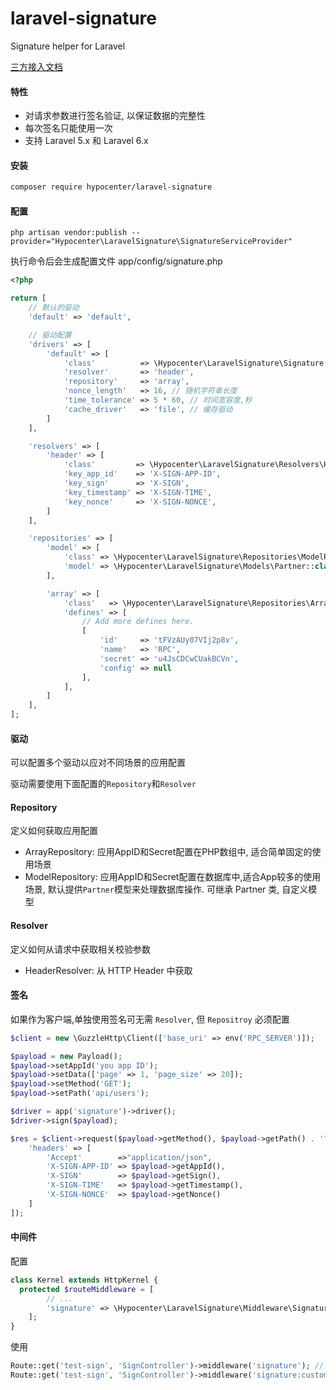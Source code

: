 # laravel-signature
Signature helper for Laravel

[三方接入文档](./INTERGRATION.md)

#### 特性

* 对请求参数进行签名验证, 以保证数据的完整性
* 每次签名只能使用一次
* 支持 Laravel 5.x 和 Laravel 6.x

#### 安装

```bash
composer require hypocenter/laravel-signature
```

#### 配置

```
php artisan vendor:publish --provider="Hypocenter\LaravelSignature\SignatureServiceProvider"
```

执行命令后会生成配置文件 app/config/signature.php

```php
<?php

return [
    // 默认的驱动
    'default' => 'default',

    // 驱动配置
    'drivers' => [
        'default' => [
            'class'          => \Hypocenter\LaravelSignature\Signature::class,
            'resolver'       => 'header',
            'repository'     => 'array',
            'nonce_length'   => 16, // 随机字符串长度
            'time_tolerance' => 5 * 60, // 时间宽容度,秒
            'cache_driver'   => 'file', // 缓存驱动
        ]
    ],

    'resolvers' => [
        'header' => [
            'class'         => \Hypocenter\LaravelSignature\Resolvers\HeaderResolver::class,
            'key_app_id'    => 'X-SIGN-APP-ID',
            'key_sign'      => 'X-SIGN',
            'key_timestamp' => 'X-SIGN-TIME',
            'key_nonce'     => 'X-SIGN-NONCE',
        ]
    ],

    'repositories' => [
        'model' => [
            'class' => \Hypocenter\LaravelSignature\Repositories\ModelRepository::class,
            'model' => \Hypocenter\LaravelSignature\Models\Partner::class,
        ],

        'array' => [
            'class'   => \Hypocenter\LaravelSignature\Repositories\ArrayRepository::class,
            'defines' => [
                // Add more defines here.
                [
                    'id'     => 'tFVzAUy07VIj2p8v',
                    'name'   => 'RPC',
                    'secret' => 'u4JsCDCwCUakBCVn',
                    'config' => null
                ],
            ],
        ]
    ],
];
```

#### 驱动

可以配置多个驱动以应对不同场景的应用配置

驱动需要使用下面配置的`Repository`和`Resolver`

#### Repository

定义如何获取应用配置

* ArrayRepository: 应用AppID和Secret配置在PHP数组中, 适合简单固定的使用场景
* ModelRepository: 应用AppID和Secret配置在数据库中,适合App较多的使用场景, 默认提供`Partner`模型来处理数据库操作. 可继承 Partner 类, 自定义模型

#### Resolver

定义如何从请求中获取相关校验参数

* HeaderResolver: 从 HTTP Header 中获取

#### 签名

如果作为客户端,单独使用签名可无需 `Resolver`, 但 `Repositroy` 必须配置

```php
$client = new \GuzzleHttp\Client(['base_uri' => env('RPC_SERVER')]);

$payload = new Payload();
$payload->setAppId('you app ID');
$payload->setData(['page' => 1, 'page_size' => 20]);
$payload->setMethod('GET');
$payload->setPath('api/users');

$driver = app('signature')->driver();
$driver->sign($payload);

$res = $client->request($payload->getMethod(), $payload->getPath() . '?'. http_build_query($payload->getData()), [
    'headers' => [
        'Accept'        =>"application/json",
        'X-SIGN-APP-ID' => $payload->getAppId(),
        'X-SIGN'        => $payload->getSign(),
        'X-SIGN-TIME'   => $payload->getTimestamp(),
        'X-SIGN-NONCE'  => $payload->getNonce()
    ]
]);
```

#### 中间件

配置

```php
class Kernel extends HttpKernel {
  protected $routeMiddleware = [
        // ...
        'signature' => \Hypocenter\LaravelSignature\Middleware\SignatureMiddleware::class
    ];
}
```

使用

```php
Route::get('test-sign', 'SignController')->middleware('signature'); // 使用默认渠道
Route::get('test-sign', 'SignController')->middleware('signature:custom'); // 使用其他驱动
```

